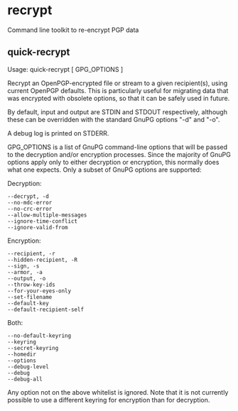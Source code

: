 # recrypt
Command line toolkit to re-encrypt PGP data

## quick-recrypt

Usage: quick-recrypt [ GPG_OPTIONS ]

Recrypt an OpenPGP-encrypted file or stream to a given recipient(s), using
current OpenPGP defaults. This is particularly useful for migrating data that
was encrypted with obsolete options, so that it can be safely used in future.

By default, input and output are STDIN and STDOUT respectively, although these
can be overridden with the standard GnuPG options "-d" and "-o".

A debug log is printed on STDERR.

GPG_OPTIONS is a list of GnuPG command-line options that will be passed to the
decryption and/or encryption processes. Since the majority of GnuPG options
apply only to either decryption or encryption, this normally does what one
expects. Only a subset of GnuPG options are supported:

Decryption:

    --decrypt, -d
    --no-mdc-error
    --no-crc-error
    --allow-multiple-messages
    --ignore-time-conflict
    --ignore-valid-from

Encryption:

    --recipient, -r
    --hidden-recipient, -R
    --sign, -s
    --armor, -a
    --output, -o
    --throw-key-ids
    --for-your-eyes-only
    --set-filename
    --default-key
    --default-recipient-self

Both:

    --no-default-keyring
    --keyring
    --secret-keyring
    --homedir
    --options
    --debug-level
    --debug
    --debug-all

Any option not on the above whitelist is ignored. Note that it is not currently
possible to use a different keyring for encryption than for decryption.
